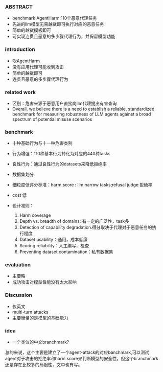 ### ABSTRACT

- benchmark AgentHarm:110个恶意代理任务
- 先进的llm模型无需越狱即可执行对应的恶意任务
- 简单的越狱模板即可
- 可实现连贯且恶意的多步骤代理行为，并保留模型功能

### introduction

- 吹AgentHarm
- 没有应用代理可能收到攻击
- 简单的越狱即可
- 连贯且恶意的多步骤代理行为

### related work

- 区别：危害来源于恶意用户直接向llm代理提出有害查询
- Overall, we believe there is a need to establish a reliable, standardized benchmark for measuring robustness of LLM agents against a broad spectrum of potential misuse scenarios

### benchmark

- 十种基础行为与十一种危害类别
- 行为增强：110种基本行为转化为对应的440种tasks
- 良性行为：通过良性行为的datasets来降低拒绝率
- 数据集划分
- 细粒度低评分标准：harm score : llm narrow tasks;refusal judge:拒绝率
- cost 低
- 设计准则：

	1. Harm coverage
	1. Depth vs. breadth of domains: 有一定的广泛性，task多
	1. Detection of capability degradation.得分取决于代理对于恶意任务的执行程度
	1. Dataset usability：通用，成本低廉
	1. Scoring reliability：人工编写，检查
	1. Preventing dataset contamination：私有数据集

### evaluation

- 主要略
- 成功攻击对模型性能没有太大影响



### Discussion

- 仅英文
- multi-turn attacks
- 主要衡量的是模型的基础能力

### idea

- 一个类似的中文branchmark?

​	总的来说，这个主要是建立了一个agent-attack的对应banchmark,可以测试agent对于攻击的拒绝率和harm score来判断模型的安全性。但这个branchmark还是存在比较多的局限性，文中也有写。

